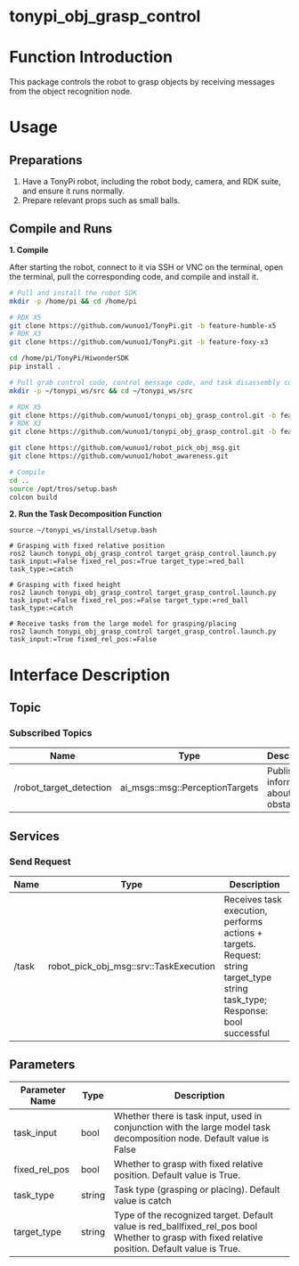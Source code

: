 # tonypi_obj_grasp_control
# Function Introduction

This package controls the robot to grasp objects by receiving messages from the object recognition node.

# Usage

## Preparations

1. Have a TonyPi robot, including the robot body, camera, and RDK suite, and ensure it runs normally.
2. Prepare relevant props such as small balls.

## Compile and Runs

**1. Compile**

After starting the robot, connect to it via SSH or VNC on the terminal, open the terminal, pull the corresponding code, and compile and install it.

```bash
# Pull and install the robot SDK
mkdir -p /home/pi && cd /home/pi

# RDK X5
git clone https://github.com/wunuo1/TonyPi.git -b feature-humble-x5
# RDK X3
git clone https://github.com/wunuo1/TonyPi.git -b feature-foxy-x3

cd /home/pi/TonyPi/HiwonderSDK
pip install .

# Pull grab control code, control message code, and task disassembly code
mkdir -p ~/tonypi_ws/src && cd ~/tonypi_ws/src

# RDK X5
git clone https://github.com/wunuo1/tonypi_obj_grasp_control.git -b feature-humble-x5
# RDK X3
git clone https://github.com/wunuo1/tonypi_obj_grasp_control.git -b feature-foxy-x3

git clone https://github.com/wunuo1/robot_pick_obj_msg.git
git clone https://github.com/wunuo1/hobot_awareness.git

# Compile
cd ..
source /opt/tros/setup.bash
colcon build
```
**2. Run the Task Decomposition Function**

```shell
source ~/tonypi_ws/install/setup.bash

# Grasping with fixed relative position
ros2 launch tonypi_obj_grasp_control target_grasp_control.launch.py task_input:=False fixed_rel_pos:=True target_type:=red_ball task_type:=catch

# Grasping with fixed height
ros2 launch tonypi_obj_grasp_control target_grasp_control.launch.py task_input:=False fixed_rel_pos:=False target_type:=red_ball task_type:=catch

# Receive tasks from the large model for grasping/placing
ros2 launch tonypi_obj_grasp_control target_grasp_control.launch.py task_input:=True fixed_rel_pos:=False

```

# Interface Description

## Topic

### Subscribed Topics

|Name  | Type                                  |  Description           |
|------| --------------------------------------| --------------------------------|
|/robot_target_detection |ai_msgs::msg::PerceptionTargets | Publishes information about obstacles|


## Services

### Send Request

|Name  | Type                                  |  Description           |
|------| --------------------------------------| --------------------------------|
|/task	|robot_pick_obj_msg::srv::TaskExecution	|Receives task execution, performs actions + targets. Request: string target_type string task_type; Response: bool successful|


## Parameters
| Parameter Name             | Type       | Description  |
| --------------------- | ----------- | ----------------------------------------------------- |
| task_input	|bool	|Whether there is task input, used in conjunction with the large model task decomposition node. Default value is False |
| fixed_rel_pos	|bool	|Whether to grasp with fixed relative position. Default value is True. |
| task_type	|string	|Task type (grasping or placing). Default value is catch |
| target_type	|string	|Type of the recognized target. Default value is red_ballfixed_rel_pos	bool	Whether to grasp with fixed relative position. Default value is True. |